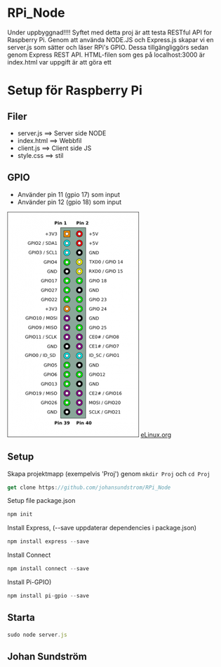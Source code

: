 # RPi_Node
Under uppbyggnad!!!!
Syftet med detta proj är att testa RESTful API for Raspberry Pi. Genom att använda NODE.JS och Express.js skapar vi en server.js som sätter och läser RPi's GPIO. Dessa tillgängliggörs sedan genom Express REST API. HTML-filen som ges på localhost:3000 är index.html var uppgift är att göra ett 
# Setup för Raspberry Pi

## Filer
* server.js ==> Server side NODE
* index.html ==> Webbfil
* client.js ==> Client side JS
* style.css ==> stil

## GPIO
* Använder pin 11 (gpio 17) som input
* Använder pin 12 (gpio 18) som input

![GPIO](300px-Pi-GPIO-header.png)
[eLinux.org](http://elinux.org/RPi_Low-level_peripherals)

## Setup
Skapa projektmapp (exempelvis 'Proj') genom ```mkdir Proj``` och ```cd Proj```
```javascript
get clone https://github.com/johansundstrom/RPi_Node
```
Setup file package.json
```javascript
npm init
```
Install Express, (--save uppdaterar dependencies i package.json)
```javascript
npm install express --save
```
Install Connect
```javascript
npm install connect --save
```
Install Pi-GPIO)
```javascript
npm install pi-gpio --save
```

## Starta
```javascript
sudo node server.js
```

## Johan Sundström
